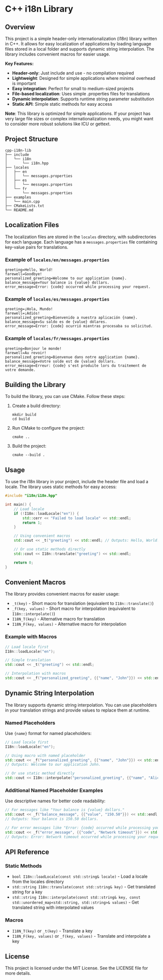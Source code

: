 # C++ i18n Library

## Overview
This project is a simple header-only internationalization (i18n) library written in C++. It allows for easy localization of applications by loading language files stored in a local folder and supports dynamic string interpolation. The library includes convenient macros for easier usage.

**Key Features:**
- **Header-only**: Just include and use - no compilation required
- **Lightweight**: Designed for simple applications where minimal overhead is important
- **Easy integration**: Perfect for small to medium-sized projects
- **File-based localization**: Uses simple .properties files for translations
- **Dynamic interpolation**: Supports runtime string parameter substitution
- **Static API**: Simple static methods for easy access

**Note**: This library is optimized for simple applications. If your project has very large file sizes or complex internationalization needs, you might want to consider more robust solutions like ICU or gettext.

## Project Structure
```
cpp-i18n-lib
├── include
│   └── i18n
│       └── i18n.hpp
├── locales
│   ├── en
│   │   └── messages.properties
│   ├── es
│   │   └── messages.properties
│   └── fr
│       └── messages.properties
├── examples
│   └── main.cpp
├── CMakeLists.txt
└── README.md
```

## Localization Files
The localization files are stored in the `locales` directory, with subdirectories for each language. Each language has a `messages.properties` file containing key-value pairs for translations.

### Example of `locales/en/messages.properties`
```
greeting=Hello, World!
farewell=Goodbye!
personalized_greeting=Welcome to our application {name}.
balance_message=Your balance is {value} dollars.
error_message=Error: {code} occurred while processing your request.
```

### Example of `locales/es/messages.properties`
```
greeting=¡Hola, Mundo!
farewell=¡Adiós!
personalized_greeting=Bienvenido a nuestra aplicación {name}.
balance_message=Su saldo es de {value} dólares.
error_message=Error: {code} ocurrió mientras procesaba su solicitud.
```

### Example of `locales/fr/messages.properties`
```
greeting=Bonjour le monde!
farewell=Au revoir!
personalized_greeting=Bienvenue dans notre application {name}.
balance_message=Votre solde est de {value} dollars.
error_message=Erreur: {code} s'est produite lors du traitement de votre demande.
```

## Building the Library
To build the library, you can use CMake. Follow these steps:

1. Create a build directory:
   ```
   mkdir build
   cd build
   ```

2. Run CMake to configure the project:
   ```
   cmake ..
   ```

3. Build the project:
   ```
   cmake --build .
   ```

## Usage
To use the i18n library in your project, include the header file and load a locale. The library uses static methods for easy access:

```cpp
#include "i18n/i18n.hpp"

int main() {
    // Load locale
    if (!I18n::loadLocale("en")) {
        std::cerr << "Failed to load locale" << std::endl;
        return 1;
    }

    // Using convenient macros
    std::cout << _t("greeting") << std::endl; // Outputs: Hello, World!

    // Or use static methods directly
    std::cout << I18n::translate("greeting") << std::endl;

    return 0;
}
```

## Convenient Macros
The library provides convenient macros for easier usage:

- `_t(key)` - Short macro for translation (equivalent to `I18n::translate()`)
- `_f(key, values)` - Short macro for interpolation (equivalent to `I18n::interpolate()`)
- `I18N_T(key)` - Alternative macro for translation
- `I18N_F(key, values)` - Alternative macro for interpolation

### Example with Macros
```cpp
// Load locale first
I18n::loadLocale("en");

// Simple translation
std::cout << _t("greeting") << std::endl;

// Interpolation with macros
std::cout << _f("personalized_greeting", {{"name", "John"}}) << std::endl;
```

## Dynamic String Interpolation
The library supports dynamic string interpolation. You can use placeholders in your translation strings and provide values to replace them at runtime.

### Named Placeholders
Use `{name}` format for named placeholders:

```cpp
// Load locale first
I18n::loadLocale("en");

// Using macro with named placeholder
std::cout << _f("personalized_greeting", {{"name", "John"}}) << std::endl; 
// Outputs: Welcome to our application John.

// Or use static method directly
std::cout << I18n::interpolate("personalized_greeting", {{"name", "Alice"}}) << std::endl;
```

### Additional Named Placeholder Examples
Use descriptive names for better code readability:

```cpp
// For messages like "Your balance is {value} dollars."
std::cout << _f("balance_message", {{"value", "150.50"}}) << std::endl;
// Outputs: Your balance is 150.50 dollars.

// For error messages like "Error: {code} occurred while processing your request."
std::cout << _f("error_message", {{"code", "Network timeout"}}) << std::endl;
// Outputs: Error: Network timeout occurred while processing your request.
```

## API Reference

### Static Methods
- `bool I18n::loadLocale(const std::string& locale)` - Load a locale from the locales directory
- `std::string I18n::translate(const std::string& key)` - Get translated string for a key
- `std::string I18n::interpolate(const std::string& key, const std::unordered_map<std::string, std::string>& values)` - Get translated string with interpolated values

### Macros
- `I18N_T(key)` or `_t(key)` - Translate a key
- `I18N_F(key, values)` or `_f(key, values)` - Translate and interpolate a key

## License
This project is licensed under the MIT License. See the LICENSE file for more details.
